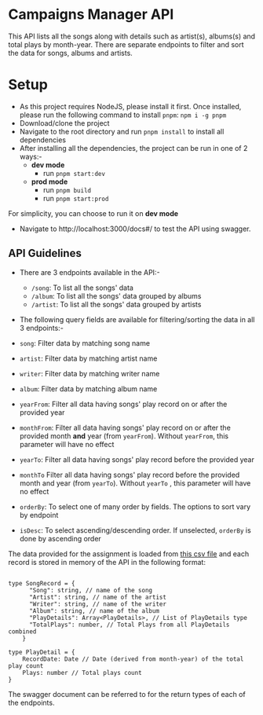 # Campaigns Manager API

This API lists all the songs along with details such as artist(s), albums(s) and total plays by month-year. There are separate endpoints to filter and sort the data for songs, albums and artists.

# Setup
- As this project requires NodeJS, please install it first. Once installed, please run the following command to install `pnpm`: `npm i -g pnpm`
- Download/clone the project
- Navigate to the root directory and run `pnpm install` to install all dependencies
- After installing all the dependencies, the project can be run in one of 2 ways:-
	- **dev mode** 
		- run `pnpm start:dev`
	- **prod mode**
		-  run `pnpm build` 
		- run `pnpm start:prod`

For simplicity, you can choose to run it on **dev mode**
- Navigate to http://localhost:3000/docs#/ to test the API using swagger.

## API Guidelines
- There are 3 endpoints available in the API:-
	- `/song`: To list all the songs' data
	- `/album`: To list all the songs' data grouped by albums
	-  `/artist`: To list all the songs' data grouped by artists

- The following query fields are available for filtering/sorting the data in all 3 endpoints:-
- `song`:  Filter data by matching song name
- `artist`: Filter data by matching artist name
- `writer`: Filter data by matching writer name
- `album`: Filter data by matching album name
- `yearFrom`: Filter all data having songs' play record on or after the provided year
- `monthFrom`: Filter all data having songs' play record on or after the provided  month **and** year (from `yearFrom`). Without `yearFrom`, this parameter will have no effect
- `yearTo`: Filter all data having songs' play record before the provided year
- `monthTo` Filter all data having songs' play record before the provided month and year (from `yearTo`). Without `yearTo` , this parameter will have no effect
- `orderBy`: To select one of many order by fields. The options to sort vary by endpoint
- `isDesc`: To select ascending/descending order. If unselected, `orderBy` is done by ascending order

The data provided for the assignment is loaded from [this csv file](https://github.com/ashishbarua/screencloud-assignment/blob/main/raw-data.csv) and each record is stored in memory of the API in the following format:

```

type SongRecord = {
      "Song": string, // name of the song
      "Artist": string, // name of the artist
      "Writer": string, // name of the writer
      "Album": string, // name of the album
      "PlayDetails": Array<PlayDetails>, // List of PlayDetails type
      "TotalPlays": number, // Total Plays from all PlayDetails combined
    }

type PlayDetail = {
	RecordDate: Date // Date (derived from month-year) of the total play count
	Plays: number // Total plays count
}
```

The swagger document can be referred to for the return types of each of the endpoints.

